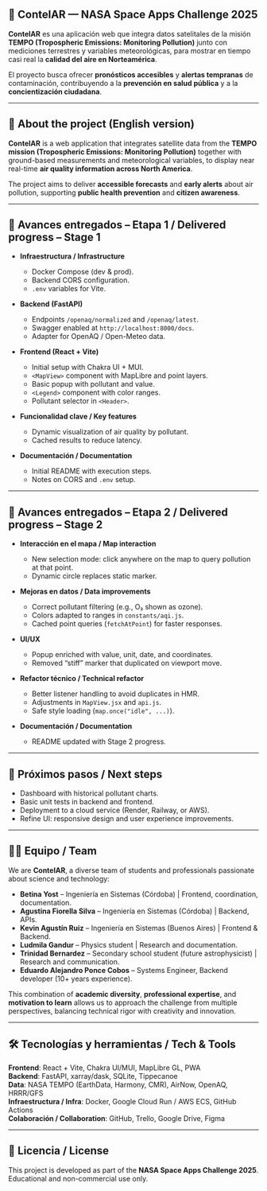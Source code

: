 ## 🌌 ContelAR — NASA Space Apps Challenge 2025  

**ContelAR** es una aplicación web que integra datos satelitales de la misión **TEMPO (Tropospheric Emissions: Monitoring Pollution)** junto con mediciones terrestres y variables meteorológicas, para mostrar en tiempo casi real la **calidad del aire en Norteamérica**.  

El proyecto busca ofrecer **pronósticos accesibles** y **alertas tempranas** de contaminación, contribuyendo a la **prevención en salud pública** y a la **concientización ciudadana**.  

---

## 📍 About the project (English version)  

**ContelAR** is a web application that integrates satellite data from the **TEMPO mission (Tropospheric Emissions: Monitoring Pollution)** together with ground-based measurements and meteorological variables, to display near real-time **air quality information across North America**.  

The project aims to deliver **accessible forecasts** and **early alerts** about air pollution, supporting **public health prevention** and **citizen awareness**.  

---

## 📅 Avances entregados – Etapa 1 / Delivered progress – Stage 1  

- **Infraestructura / Infrastructure**  
  - Docker Compose (dev & prod).  
  - Backend CORS configuration.  
  - `.env` variables for Vite.  

- **Backend (FastAPI)**  
  - Endpoints `/openaq/normalized` and `/openaq/latest`.  
  - Swagger enabled at `http://localhost:8000/docs`.  
  - Adapter for OpenAQ / Open-Meteo data.  

- **Frontend (React + Vite)**  
  - Initial setup with Chakra UI + MUI.  
  - `<MapView>` component with MapLibre and point layers.  
  - Basic popup with pollutant and value.  
  - `<Legend>` component with color ranges.  
  - Pollutant selector in `<Header>`.  

- **Funcionalidad clave / Key features**  
  - Dynamic visualization of air quality by pollutant.  
  - Cached results to reduce latency.  

- **Documentación / Documentation**  
  - Initial README with execution steps.  
  - Notes on CORS and `.env` setup.  

---

## 📅 Avances entregados – Etapa 2 / Delivered progress – Stage 2  

- **Interacción en el mapa / Map interaction**  
  - New selection mode: click anywhere on the map to query pollution at that point.  
  - Dynamic circle replaces static marker.  

- **Mejoras en datos / Data improvements**  
  - Correct pollutant filtering (e.g., O₃ shown as ozone).  
  - Colors adapted to ranges in `constants/aqi.js`.  
  - Cached point queries (`fetchAtPoint`) for faster responses.  

- **UI/UX**  
  - Popup enriched with value, unit, date, and coordinates.  
  - Removed “stiff” marker that duplicated on viewport move.  

- **Refactor técnico / Technical refactor**  
  - Better listener handling to avoid duplicates in HMR.  
  - Adjustments in `MapView.jsx` and `api.js`.  
  - Safe style loading (`map.once("idle", ...)`).  

- **Documentación / Documentation**  
  - README updated with Stage 2 progress.  

---

## 📅 Próximos pasos / Next steps  

- Dashboard with historical pollutant charts.  
- Basic unit tests in backend and frontend.  
- Deployment to a cloud service (Render, Railway, or AWS).  
- Refine UI: responsive design and user experience improvements.  

---

## 👩‍🚀 Equipo / Team  

We are **ContelAR**, a diverse team of students and professionals passionate about science and technology:  

- **Betina Yost** – Ingeniería en Sistemas (Córdoba) | Frontend, coordination, documentation.  
- **Agustina Fiorella Silva** – Ingeniería en Sistemas (Córdoba) | Backend, APIs.  
- **Kevin Agustín Ruiz** – Ingeniería en Sistemas (Buenos Aires) | Frontend & Backend.  
- **Ludmila Gandur** – Physics student | Research and documentation.  
- **Trinidad Bernardez** – Secondary school student (future astrophysicist) | Research and communication.  
- **Eduardo Alejandro Ponce Cobos** – Systems Engineer, Backend developer (10+ years experience).  

This combination of **academic diversity**, **professional expertise**, and **motivation to learn** allows us to approach the challenge from multiple perspectives, balancing technical rigor with creativity and innovation.  

---

## 🛠️ Tecnologías y herramientas / Tech & Tools  

**Frontend**: React + Vite, Chakra UI/MUI, MapLibre GL, PWA  
**Backend**: FastAPI, xarray/dask, SQLite, Tippecanoe  
**Data**: NASA TEMPO (EarthData, Harmony, CMR), AirNow, OpenAQ, HRRR/GFS  
**Infraestructura / Infra**: Docker, Google Cloud Run / AWS ECS, GitHub Actions  
**Colaboración / Collaboration**: GitHub, Trello, Google Drive, Figma  

---

## 📄 Licencia / License  

This project is developed as part of the **NASA Space Apps Challenge 2025**.  
Educational and non-commercial use only.  

